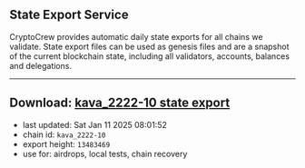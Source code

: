 ## State Export Service
CryptoCrew provides automatic daily state exports for all chains we validate. State export files can be used as genesis files and are a snapshot of the current blockchain state, including all validators, accounts, balances and delegations.

---
**Download: [kava_2222-10 state export](https://dl-eu2.ccvalidators.com/SERVICE/kava/kava_2222-10_export_13483469.json)**
---

- last updated: Sat Jan 11 2025 08:01:52
- chain id: `kava_2222-10`
- export height: `13483469`
- use for: airdrops, local tests, chain recovery
